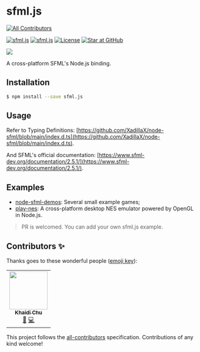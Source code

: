 # sfml.js
<!-- ALL-CONTRIBUTORS-BADGE:START - Do not remove or modify this section -->
[![All Contributors](https://img.shields.io/badge/all_contributors-1-orange.svg?style=flat-square)](#contributors-)
<!-- ALL-CONTRIBUTORS-BADGE:END -->

[![sfml.js](http://img.shields.io/npm/v/sfml.js.svg)](https://www.npmjs.org/package/sfml.js)
[![sfml.js](http://img.shields.io/npm/dm/sfml.js.svg)](https://www.npmjs.org/package/sfml.js)
[![License](https://img.shields.io/npm/l/sfml.js.svg?style=flat)](https://www.npmjs.org/package/sfml.js)
[![Star at GitHub](https://img.shields.io/github/stars/XadillaX/node-sfml.svg?style=social&label=Star)](https://github.com/XadillaX/node-sfml)

![](https://www.sfml-dev.org/images/logo.png)

A cross-platform SFML's Node.js binding.

## Installation

```bash
$ npm install --save sfml.js
```

## Usage

Refer to Typing Definitions: [https://github.com/XadillaX/node-sfml/blob/main/index.d.ts](https://github.com/XadillaX/node-sfml/blob/main/index.d.ts).

And SFML's official documentation: [https://www.sfml-dev.org/documentation/2.5.1/](https://www.sfml-dev.org/documentation/2.5.1/).

## Examples

+ [node-sfml-demos](https://github.com/XadillaX/node-sfml-demos): Several small example games;
+ [play-nes](https://github.com/XadillaX/play-nes): A cross-platform desktop NES emulator powered by OpenGL in Node.js.

> PR is welcomed. You can add your own sfml.js example.

## Contributors ✨

Thanks goes to these wonderful people ([emoji key](https://allcontributors.org/docs/en/emoji-key)):

<!-- ALL-CONTRIBUTORS-LIST:START - Do not remove or modify this section -->
<!-- prettier-ignore-start -->
<!-- markdownlint-disable -->
<table>
  <tr>
    <td align="center"><a href="https://xcoder.in/"><img src="https://avatars.githubusercontent.com/u/2842176?v=4?s=100" width="100px;" alt=""/><br /><sub><b>Khaidi Chu</b></sub></a><br /><a href="#maintenance-XadillaX" title="Maintenance">🚧</a> <a href="https://github.com/XadillaX/node-sfml/commits?author=XadillaX" title="Code">💻</a></td>
  </tr>
</table>

<!-- markdownlint-restore -->
<!-- prettier-ignore-end -->

<!-- ALL-CONTRIBUTORS-LIST:END -->

This project follows the [all-contributors](https://github.com/all-contributors/all-contributors) specification. Contributions of any kind welcome!